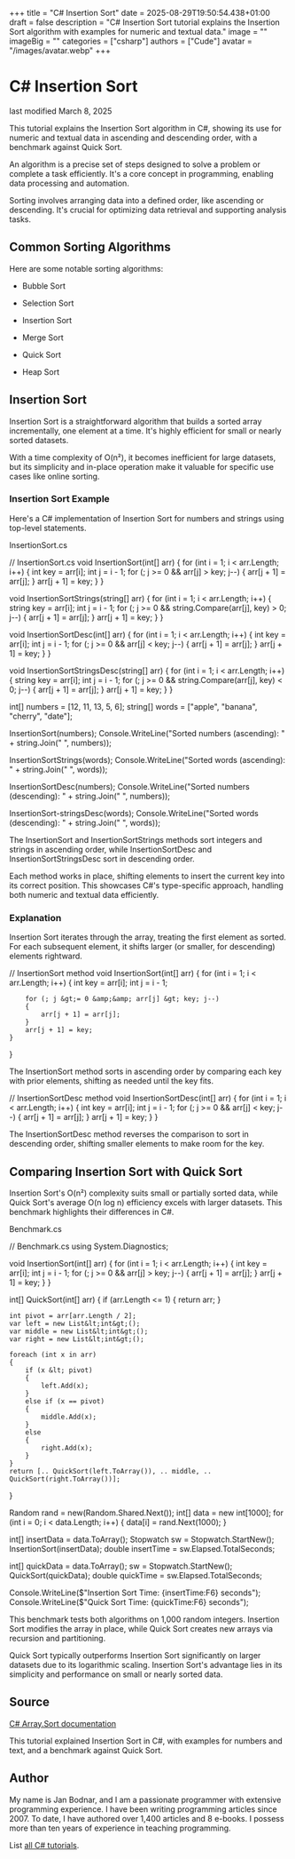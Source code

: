 +++
title = "C# Insertion Sort"
date = 2025-08-29T19:50:54.438+01:00
draft = false
description = "C# Insertion Sort tutorial explains the Insertion Sort algorithm with examples for numeric and textual data."
image = ""
imageBig = ""
categories = ["csharp"]
authors = ["Cude"]
avatar = "/images/avatar.webp"
+++

# C# Insertion Sort

last modified March 8, 2025

 

This tutorial explains the Insertion Sort algorithm in C#,
showing its use for numeric and textual data in ascending and
descending order, with a benchmark against Quick Sort.

An algorithm is a precise set of steps designed to
solve a problem or complete a task efficiently. It's a core
concept in programming, enabling data processing and
automation.

Sorting involves arranging data into a defined
order, like ascending or descending. It's crucial for
optimizing data retrieval and supporting analysis tasks.

## Common Sorting Algorithms

Here are some notable sorting algorithms:

- Bubble Sort

- Selection Sort

- Insertion Sort

- Merge Sort

- Quick Sort

- Heap Sort

## Insertion Sort

Insertion Sort is a straightforward algorithm that
builds a sorted array incrementally, one element at a time.
It's highly efficient for small or nearly sorted datasets.

With a time complexity of O(n²), it becomes inefficient for
large datasets, but its simplicity and in-place operation
make it valuable for specific use cases like online sorting.

### Insertion Sort Example

Here's a C# implementation of Insertion Sort for numbers and
strings using top-level statements.

InsertionSort.cs
  

// InsertionSort.cs
void InsertionSort(int[] arr)
{
    for (int i = 1; i &lt; arr.Length; i++)
    {
        int key = arr[i];
        int j = i - 1;
        for (; j &gt;= 0 &amp;&amp; arr[j] &gt; key; j--)
        {
            arr[j + 1] = arr[j];
        }
        arr[j + 1] = key;
    }
}

void InsertionSortStrings(string[] arr)
{
    for (int i = 1; i &lt; arr.Length; i++)
    {
        string key = arr[i];
        int j = i - 1;
        for (; j &gt;= 0 &amp;&amp; string.Compare(arr[j], key) &gt; 0; j--)
        {
            arr[j + 1] = arr[j];
        }
        arr[j + 1] = key;
    }
}

void InsertionSortDesc(int[] arr)
{
    for (int i = 1; i &lt; arr.Length; i++)
    {
        int key = arr[i];
        int j = i - 1;
        for (; j &gt;= 0 &amp;&amp; arr[j] &lt; key; j--)
        {
            arr[j + 1] = arr[j];
        }
        arr[j + 1] = key;
    }
}

void InsertionSortStringsDesc(string[] arr)
{
    for (int i = 1; i &lt; arr.Length; i++)
    {
        string key = arr[i];
        int j = i - 1;
        for (; j &gt;= 0 &amp;&amp; string.Compare(arr[j], key) &lt; 0; j--)
        {
            arr[j + 1] = arr[j];
        }
        arr[j + 1] = key;
    }
}

int[] numbers = [12, 11, 13, 5, 6];
string[] words = ["apple", "banana", "cherry", "date"];

InsertionSort(numbers);
Console.WriteLine("Sorted numbers (ascending): " + string.Join(" ", numbers));

InsertionSortStrings(words);
Console.WriteLine("Sorted words (ascending): " + string.Join(" ", words));

InsertionSortDesc(numbers);
Console.WriteLine("Sorted numbers (descending): " + string.Join(" ", numbers));

InsertionSort-stringsDesc(words);
Console.WriteLine("Sorted words (descending): " + string.Join(" ", words));

The InsertionSort and
InsertionSortStrings methods sort integers and
strings in ascending order, while
InsertionSortDesc and
InsertionSortStringsDesc sort in descending
order.

Each method works in place, shifting elements to insert the
current key into its correct position. This showcases C#'s
type-specific approach, handling both numeric and textual
data efficiently.

### Explanation

Insertion Sort iterates through the array, treating the
first element as sorted. For each subsequent element, it
shifts larger (or smaller, for descending) elements
rightward.

// InsertionSort method
void InsertionSort(int[] arr)
{
    for (int i = 1; i &lt; arr.Length; i++)
    {
        int key = arr[i];
        int j = i - 1;
    
        for (; j &gt;= 0 &amp;&amp; arr[j] &gt; key; j--)
        {
            arr[j + 1] = arr[j];
        }
        arr[j + 1] = key;
    }
}

The InsertionSort method sorts in ascending
order by comparing each key with prior elements, shifting as
needed until the key fits.

// InsertionSortDesc method
void InsertionSortDesc(int[] arr)
{
    for (int i = 1; i &lt; arr.Length; i++)
    {
        int key = arr[i];
        int j = i - 1;
        for (; j &gt;= 0 &amp;&amp; arr[j] &lt; key; j--)
        {
            arr[j + 1] = arr[j];
        }
        arr[j + 1] = key;
    }
}

The InsertionSortDesc method reverses the
comparison to sort in descending order, shifting smaller
elements to make room for the key.

## Comparing Insertion Sort with Quick Sort

Insertion Sort's O(n²) complexity suits small or partially
sorted data, while Quick Sort's average O(n log n)
efficiency excels with larger datasets. This benchmark
highlights their differences in C#.

Benchmark.cs
  

// Benchmark.cs
using System.Diagnostics;

void InsertionSort(int[] arr)
{
    for (int i = 1; i &lt; arr.Length; i++)
    {
        int key = arr[i];
        int j = i - 1;
        for (; j &gt;= 0 &amp;&amp; arr[j] &gt; key; j--)
        {
            arr[j + 1] = arr[j];
        }
        arr[j + 1] = key;
    }
}

int[] QuickSort(int[] arr)
{
    if (arr.Length &lt;= 1)
    {
        return arr;
    }

    int pivot = arr[arr.Length / 2];
    var left = new List&lt;int&gt;();
    var middle = new List&lt;int&gt;();
    var right = new List&lt;int&gt;();

    foreach (int x in arr)
    {
        if (x &lt; pivot)
        {
            left.Add(x);
        }
        else if (x == pivot)
        {
            middle.Add(x);
        }
        else
        {
            right.Add(x);
        }
    }
    return [.. QuickSort(left.ToArray()), .. middle, .. QuickSort(right.ToArray())];
}

Random rand = new(Random.Shared.Next());
int[] data = new int[1000];
for (int i = 0; i &lt; data.Length; i++)
{
    data[i] = rand.Next(1000);
}

int[] insertData = data.ToArray();
Stopwatch sw = Stopwatch.StartNew();
InsertionSort(insertData);
double insertTime = sw.Elapsed.TotalSeconds;

int[] quickData = data.ToArray();
sw = Stopwatch.StartNew();
QuickSort(quickData);
double quickTime = sw.Elapsed.TotalSeconds;

Console.WriteLine($"Insertion Sort Time: {insertTime:F6} seconds");
Console.WriteLine($"Quick Sort Time: {quickTime:F6} seconds");

This benchmark tests both algorithms on 1,000 random
integers. Insertion Sort modifies the array in place, while
Quick Sort creates new arrays via recursion and
partitioning.

Quick Sort typically outperforms Insertion Sort
significantly on larger datasets due to its logarithmic
scaling. Insertion Sort's advantage lies in its simplicity
and performance on small or nearly sorted data.

## Source

[C# Array.Sort documentation](https://docs.microsoft.com/en-us/dotnet/api/system.array.sort)

This tutorial explained Insertion Sort in C#, with examples
for numbers and text, and a benchmark against Quick Sort.

## Author

My name is Jan Bodnar, and I am a passionate programmer with extensive
programming experience. I have been writing programming articles since 2007.
To date, I have authored over 1,400 articles and 8 e-books. I possess more
than ten years of experience in teaching programming.

List [all C# tutorials](/csharp/).